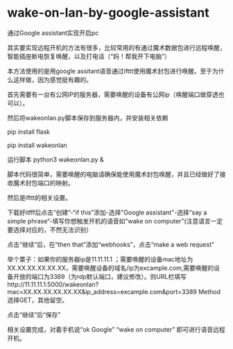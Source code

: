 # wake-on-lan-by-google-assistant
通过Google assistant实现开启pc

其实要实现远程开机的方法有很多，比较常用的有通过魔术数据包进行远程唤醒，智能插座断电恢复唤醒，以及打电话（“妈！帮我开下电脑”）

本方法使用的是用google assitant语音通过ifttt使用魔术封包进行唤醒。至于为什么这样做，因为感觉挺有趣的。

首先需要有一台有公网IP的服务器，需要唤醒的设备有公网ip（唤醒端口做穿透也可以）。

然后将wakeonlan.py脚本保存到服务器内，并安装相关依赖

pip install flask

pip install wakeonlan

运行脚本 python3 wakeonlan.py &

脚本代码很简单，需要唤醒的电脑请确保能使用魔术封包唤醒，并且已经做好了接收魔术封包端口的映射。

然后是ifttt的相关设置。

下载好itfff后点击“创建”-“if this”添加-选择"Google assistant"-选择“say a simple phrase”-填写你想触发开机的语音如"wake on computer"(注意语言一定要选择对应的，不然无法识别）

点击“继续”后，在“then that”添加“webhooks”，点击“make a web request” 

举个栗子：如果你的服务器ip是11.11.11.1 ；需要唤醒的设备mac地址为XX.XX.XX.XX.XX.XX，需要唤醒设备的域名/ip为excample.com,需要唤醒的设备开放的端口为3389（为rdp默认端口，建议修改）。则URL栏填写http://11.11.11.1:5000/wakeonlan?mac=XX.XX.XX.XX.XX.XX&ip_address=excample.com&port=3389 Method选择GET，其他留空。

点击“继续”后“保存”

相关设置完成，对着手机说“ok Google” “wake on computer” 即可进行语音远程开机。
